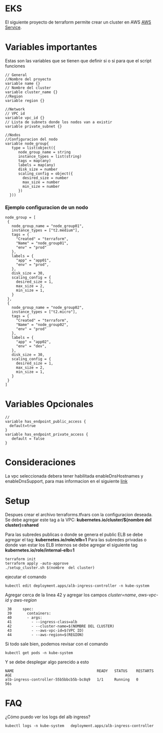 # EKS

El siguiente proyecto de terraform permite crear un cluster en AWS [AWS Service](https://aws.amazon.com).

# Variables importantes
Estas son las variables que se tienen que definir si o si para que el script funciones
```
// General
//Nombre del proyecto
variable name {}
// Nombre del cluster
variable cluster_name {}
//Region
variable region {}

//Network
// VPC id
variable vpc_id {}
// Lista de subnets donde los nodos van a existir
variable private_subnet {}

//Nodos
//Configuracion del nodo
variable node_group{
   type = list(object({
      node_group_name = string
      instance_types = list(string)
      tags = map(any)
      labels = map(any)
      disk_size = number
      scaling_config = object({
      	desired_size = number
      	max_size = number
      	min_size = number
      })
  }))
 ```

### Ejemplo configuracion de un nodo
 ```
 node_group = [
  {
    node_group_name = "node_group01",
    instance_types = ["t2.medium"],
    tags = {
      "Created" = "terraform",
      "Name" = "node_group01",
      "env" = "prod"
    },
    labels = {
      "app" = "app01",
      "env" = "prod",
    },
    disk_size = 30,
    scaling_config = {
      desired_size = 1,
      max_size = 2,
      min_size = 1,
    }
  },
  {
    node_group_name = "node_group02",
    instance_types = ["t2.micro"],
    tags = {
      "Created" = "terraform",
      "Name" = "node_group02",
      "env" = "prod"
    },
    labels = {
      "app" = "app02",
      "env" = "dev",
    },
    disk_size = 30,
    scaling_config = {
      desired_size = 1,
      max_size = 2,
      min_size = 1,
    }
  }
]
  ```

# Variables Opcionales

```
//  
variable has_endpoint_public_access {
  default=true
}
variable has_endpoint_private_access {
   default = false
}
```  

# Consideraciones
La vpc seleccionada debera tener habilitada enableDnsHostnames y enableDnsSupport, para mas informacion en el siguiente [link](https://docs.aws.amazon.com/es_es/vpc/latest/userguide/vpc-dns.html)


# Setup
Despues crear el archivo terraforms.tfvars con la configuracion deseada. Se debe agregar este tag a la VPC: **kubernetes.io/cluster/$(nombre del cluster)=shared**

Para las subredes publicas o donde se genera el public ELB se debe agregar el tag: **kubernetes.io/role/elb=1**
Para las subredes privadas o donde van estar los ELB internos se debe agregar el siguiente tag **kubernetes.io/role/internal-elb=1**

```
terraform init
terraform apply -auto-approve
./setup_cluster.sh $(nombre  del cluster)
```
ejecutar el comando
```
kubectl edit deployment.apps/alb-ingress-controller -n kube-system
```
Agregar cerca de la linea 42 y agregar los campos *cluster=name*, *aws-vpc-id* y *aws-region*
```
 38     spec:
 39       containers:
 40       - args:
 41         - --ingress-class=alb
 42         - --cluster-name=$(NOMBRE DEL CLUSTER)
 43         - --aws-vpc-id=$(VPC ID)
 44         - --aws-region=$(REGION)
```

Si todo sale bien, podemos revisar con el comando
```
kubectl get pods -n kube-system
```

Y se debe desplegar algo parecido a esto
```
NAME                                      READY   STATUS    RESTARTS   AGE
alb-ingress-controller-55b5bbcb5b-bc8q9   1/1     Running   0          56s
```

# FAQ

¿Cómo puedo ver los logs del alb ingress?
```
kubectl logs -n kube-system   deployment.apps/alb-ingress-controller
```
